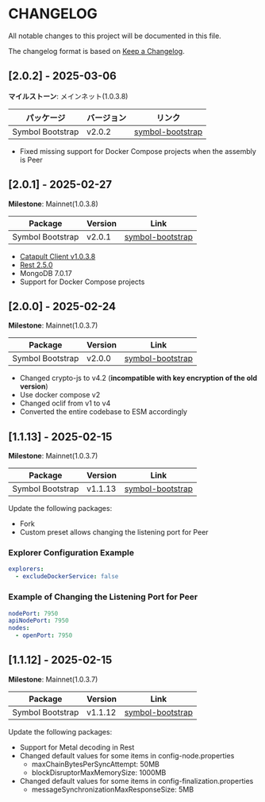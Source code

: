 # CHANGELOG

All notable changes to this project will be documented in this file.

The changelog format is based on [Keep a Changelog](https://keepachangelog.com/en/1.0.0/).

## [2.0.2] - 2025-03-06

**マイルストーン**: メインネット(1.0.3.8)

| パッケージ       | バージョン | リンク                                                            |
| ---------------- | ---------- | ----------------------------------------------------------------- |
| Symbol Bootstrap | v2.0.2     | [symbol-bootstrap](https://github.com/nemneshia/symbol-bootstrap) |

- Fixed missing support for Docker Compose projects when the assembly is Peer

## [2.0.1] - 2025-02-27

**Milestone**: Mainnet(1.0.3.8)

| Package          | Version | Link                                                              |
| ---------------- | ------- | ----------------------------------------------------------------- |
| Symbol Bootstrap | v2.0.1  | [symbol-bootstrap](https://github.com/nemneshia/symbol-bootstrap) |

- [Catapult Client v1.0.3.8](https://github.com/symbol/symbol/releases/tag/client%2Fcatapult%2Fv1.0.3.8)
- [Rest 2.5.0](https://github.com/symbol/symbol/releases/tag/rest%2Fv2.5.0)
- MongoDB 7.0.17
- Support for Docker Compose projects

## [2.0.0] - 2025-02-24

**Milestone**: Mainnet(1.0.3.7)

| Package          | Version | Link                                                              |
| ---------------- | ------- | ----------------------------------------------------------------- |
| Symbol Bootstrap | v2.0.0  | [symbol-bootstrap](https://github.com/nemneshia/symbol-bootstrap) |

- Changed crypto-js to v4.2 (**incompatible with key encryption of the old version**)
- Use docker compose v2
- Changed oclif from v1 to v4
- Converted the entire codebase to ESM accordingly

## [1.1.13] - 2025-02-15

**Milestone**: Mainnet(1.0.3.7)

| Package          | Version | Link                                                              |
| ---------------- | ------- | ----------------------------------------------------------------- |
| Symbol Bootstrap | v1.1.13 | [symbol-bootstrap](https://github.com/nemneshia/symbol-bootstrap) |

Update the following packages:

- Fork
- Custom preset allows changing the listening port for Peer

### Explorer Configuration Example

```yaml
explorers:
  - excludeDockerService: false
```

### Example of Changing the Listening Port for Peer

```yaml
nodePort: 7950
apiNodePort: 7950
nodes:
  - openPort: 7950
```

## [1.1.12] - 2025-02-15

**Milestone**: Mainnet(1.0.3.7)

| Package          | Version | Link                                                              |
| ---------------- | ------- | ----------------------------------------------------------------- |
| Symbol Bootstrap | v1.1.12 | [symbol-bootstrap](https://github.com/nemneshia/symbol-bootstrap) |

Update the following packages:

- Support for Metal decoding in Rest
- Changed default values for some items in config-node.properties
  - maxChainBytesPerSyncAttempt: 50MB
  - blockDisruptorMaxMemorySize: 1000MB
- Changed default values for some items in config-finalization.properties
  - messageSynchronizationMaxResponseSize: 5MB
